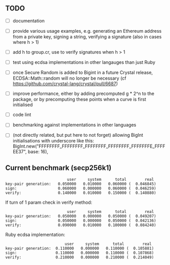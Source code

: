 ## TODO

* [ ] documentation

* [ ] provide various usage examples, e.g. generating an Ethereum address from a private key, signing a string, verifying a signature (also in cases where h > 1)

* [ ] add h to group.cr, use to verify signatures when h > 1

* [ ] test using ecdsa implementations in other langauges than just Ruby

* [ ] once Secure Random is added to Bigint in a future Crystal release, ECDSA::Math::random will no longer be necessary (cf https://github.com/crystal-lang/crystal/pull/6687)

* [ ] improve performance, either by adding precomputed g * 2^n to the package, or by precomputing these points when a curve is first initialised

* [ ] code lint

* [ ] benchmarking against implementations in other languages

* [ ] (not directly related, but put here to not forget) allowing BigInt initialisations with underscore like this: BigInt.new("FFFFFFFF_FFFFFFFF_FFFFFFFF_FFFFFFFF_FFFFFFFE_FFFFEE37", base: 16),


## Current benchmark (secp256k1)
```
                           user     system      total        real
key-pair generation:   0.050000   0.010000   0.060000 (  0.046845)
sign:                  0.060000   0.000000   0.060000 (  0.046259)
verify:                0.140000   0.010000   0.150000 (  0.140880)
```
If turn of 1 param check in verify method:
```
                           user     system      total        real
key-pair generation:   0.050000   0.000000   0.050000 (  0.049207)
sign:                  0.050000   0.000000   0.050000 (  0.042136)
verify:                0.090000   0.010000   0.100000 (  0.084240)
```
Ruby ecdsa implementation:
```
                          user     system      total        real
key-pair generation:  0.110000   0.000000   0.110000 (  0.105881)
sign:                 0.110000   0.000000   0.110000 (  0.107868)
verify:               0.210000   0.000000   0.210000 (  0.214049)
```
